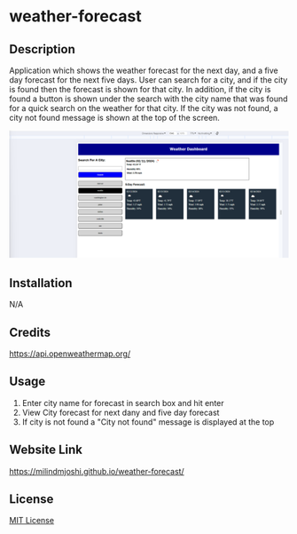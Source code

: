 # weather-forecast

## Description
Application which shows the weather forecast for the next day, and a five day forecast for the next five days. User can search for a city, and if the city is found then the forecast is shown for that city. In addition, if the city is found a button is shown under the search with the city name that was found for a quick search on the weather for that city. If the city was not found, a city not found message is shown at the top of the screen. 

![Screenshot](./assets/images/06-demo.png)

## Installation
N/A

## Credits
https://api.openweathermap.org/

## Usage
1. Enter city name for forecast in search box and hit enter
2. View City forecast for next dany and five day forecast
3. If city is not found a "City not found" message is displayed at the top

## Website Link
https://milindmjoshi.github.io/weather-forecast/

## License
[MIT License](https://opensource.org/license/mit/)
